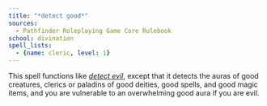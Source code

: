```yaml
---
title: "*detect good*"
sources:
  - Pathfinder Roleplaying Game Core Rulebook
school: divination
spell_lists:
  - {name: cleric, level: 1}
---
```


This spell functions like [*detect evil*](/spells/detect-evil/), except that it detects the auras of good creatures, clerics or paladins of good deities, good spells, and good magic items, and you are vulnerable to an overwhelming good aura if you are evil.

